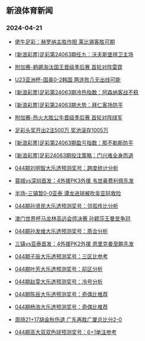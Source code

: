 ## 新浪体育新闻 
### 2024-04-21

+ [佬牛足彩：赫罗纳主胜作胆 莱比锡客胜可期](https://sports.sina.com.cn/l/2024-04-20/doc-inasmxma4499422.shtml)

+ [[新浪彩票]足彩第24063期任九：沃夫斯堡捍卫主场](https://sports.sina.com.cn/l/2024-04-20/doc-inasmtce4604309.shtml)

+ [附加赛-鹈鹕淘汰国王晋级季后赛 首轮对阵雷霆](https://sports.sina.com.cn/basketball/nba/2024-04-20/doc-inasncsy4385736.shtml)

+ [U23亚洲杯-国奥0-2韩国 两连败几无出线可能](https://sports.sina.com.cn/china/gqgs/2024-04-19/doc-inaskvxq5073964.shtml)

+ [[新浪彩票]足彩第24063期冷热指数：阿森纳客战不稳](https://sports.sina.com.cn/l/2024-04-20/doc-inasmtce4604952.shtml)

+ [[新浪彩票]足彩第24063期大势：拜仁客场防平](https://sports.sina.com.cn/l/2024-04-20/doc-inasmtce4604166.shtml)

+ [附加赛-热火大胜公牛晋级季后赛 首轮对阵绿军](https://sports.sina.com.cn/basketball/nba/2024-04-20/doc-inasmxku6388467.shtml)

+ [足彩头奖开出2注500万  奖池滚存1005万](https://sports.sina.com.cn/l/2024-04-20/doc-inasmtce4603815.shtml)

+ [[新浪彩票]足彩第24063期盈亏指数：那不勒斯防平](https://sports.sina.com.cn/l/2024-04-20/doc-inasmtaw6494558.shtml)

+ [[新浪彩票]足彩24063期投注策略：门兴难全身而退](https://sports.sina.com.cn/l/2024-04-20/doc-inasmtce4604573.shtml)

+ [044期刘明智大乐透预测奖号：跨度统计分析](https://sports.sina.com.cn/l/2024-04-20/doc-inasmxma4507331.shtml)

+ [蓉城vs深圳首发：4外援PK3外援 韦世豪费利佩先发](https://sports.sina.com.cn/china/j/2024-04-20/doc-inasnqhu4182581.shtml)

+ [半场-三镇暂0-0亚泰 谭龙进球被吹吴亚轲救险](https://sports.sina.com.cn/china/j/2024-04-20/doc-inasnuqt3068918.shtml)

+ [044期孙贤民大乐透预测奖号：邻孤传比分析](https://sports.sina.com.cn/l/2024-04-20/doc-inasmxmc3505908.shtml)

+ [澳门世界杯马龙林高远会师决赛 孙颖莎王曼昱争冠](https://sports.sina.com.cn/others/pingpang/2024-04-20/doc-inasnywr2956582.shtml)

+ [044期孙发维大乐透预测奖号：质合分析](https://sports.sina.com.cn/l/2024-04-20/doc-inasmxma4505965.shtml)

+ [三镇vs亚泰首发：4外援PK2外援 恩里克姜至鹏先发](https://sports.sina.com.cn/china/j/2024-04-20/doc-inasnqhv3182407.shtml)

+ [044期子辰大乐透预测奖号：三区比参考](https://sports.sina.com.cn/l/2024-04-20/doc-inasmxma4505584.shtml)

+ [044期叶芳大乐透预测奖号：前区分析](https://sports.sina.com.cn/l/2024-04-20/doc-inasmxma4505466.shtml)

+ [044期赵雯大乐透预测奖号：冷号分析](https://sports.sina.com.cn/l/2024-04-20/doc-inasmxma4505344.shtml)

+ [044期陈辰大乐透预测奖号：奇偶比推荐](https://sports.sina.com.cn/l/2024-04-20/doc-inasmxmc3504510.shtml)

+ [044期杨浩大乐透预测奖号：奇偶比推荐](https://sports.sina.com.cn/l/2024-04-20/doc-inasmxmc3503939.shtml)

+ [周琦21+17胡金秋伤退 广东再胜广厦总比分2-0](https://sports.sina.com.cn/basketball/cba/2024-04-20/doc-inasnywq3953018.shtml)

+ [044期高大双双色球预测奖号：6+1单注参考](https://sports.sina.com.cn/l/2024-04-20/doc-inasmxmc3499787.shtml)

